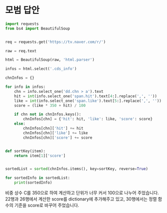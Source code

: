 # 모범 답안

```python
import requests
from bs4 import BeautifulSoup


req = requests.get('https://tv.naver.com/r/')

raw = req.text

html = BeautifulSoup(raw, 'html.parser')

infos = html.select('.cds_info')

chnInfos = {}

for info in infos:
    chn = info.select_one('dd.chn > a').text
    hit = int(info.select_one('span.hit').text[4:].replace(',', ''))
    like = int(info.select_one('span.like').text[5:].replace(',', ''))
    score = (like * 350 + hit) / 100

    if chn not in chnInfos.keys():
        chnInfos[chn] = {'hit': hit, 'like': like, 'score': score}
    else:
        chnInfos[chn]['hit'] += hit
        chnInfos[chn]['like'] += like
        chnInfos[chn]['score'] += score


def sortKey(item):
    return item[1]['score']


sortedList = sorted(chnInfos.items(), key=sortKey, reverse=True)

for sortedInfo in sortedList:
    print(sortedInfo)
```

비중 상수 C를 350으로 하여 계산하고 단위가 너무 커서 100으로 나누어 주었습니다. 22행과 26행에서 계산한 score를 dictionary에 추가해주고 있고, 30행에서는 정렬 함수의 기준을 score로 바꾸어 주었습니다.

